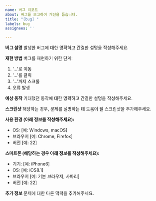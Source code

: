 ```yaml
---
name: 버그 리포트
about: 버그를 보고하여 개선을 돕습니다.
title: "[bug] "
labels: bug
assignees: ''

---
```


**버그 설명**
발생한 버그에 대한 명확하고 간결한 설명을 작성해주세요.

**재현 방법**
버그를 재현하기 위한 단계:
1. '...'로 이동
2. '...'를 클릭
3. '...'까지 스크롤
4. 오류 발생

**예상 동작**
기대했던 동작에 대한 명확하고 간결한 설명을 작성해주세요.

**스크린샷**
해당하는 경우, 문제를 설명하는 데 도움이 될 스크린샷을 추가해주세요.

**사용 환경 (아래 정보를 작성해주세요):**
 - OS: [예: Windows, macOS]
 - 브라우저 [예: Chrome, Firefox]
 - 버전 [예: 22]

**스마트폰 (해당하는 경우 아래 정보를 작성해주세요):**
 - 기기: [예: iPhone6]
 - OS: [예: iOS8.1]
 - 브라우저 [예: 기본 브라우저, 사파리]
 - 버전 [예: 22]

**추가 정보**
문제에 대한 다른 맥락을 추가해주세요.

